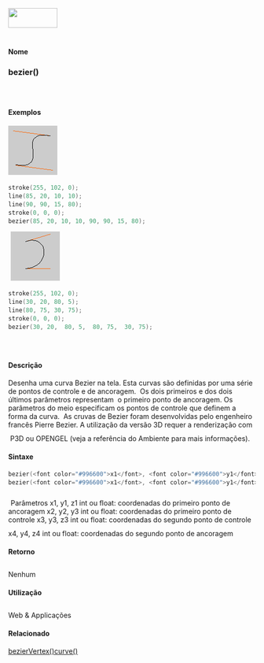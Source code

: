 <img height="40" src="../images/1pix.gif" width="100"/>
<img height="1" src="../images/1pix.gif" width="20"/>
<img height="1" src="../images/1pix.gif" width="555"/>

#### Nome
### bezier()
<img height="25" src="../images/1pix.gif" width="1"/>

#### Exemplos
<img border="0" height="100" src="media/bezier_.gif" width="100"/>

```pde
stroke(255, 102, 0); 
line(85, 20, 10, 10); 
line(90, 90, 15, 80); 
stroke(0, 0, 0); 
bezier(85, 20, 10, 10, 90, 90, 15, 80); 

```
<img height="25" src="../images/1pix.gif" width="1"/>
<img border="0" height="100" src="media/bezier_2.gif" width="100"/>

```pde
stroke(255, 102, 0); 
line(30, 20, 80, 5); 
line(80, 75, 30, 75); 
stroke(0, 0, 0); 
bezier(30, 20,  80, 5,  80, 75,  30, 75); 

```
<img height="25" src="../images/1pix.gif" width="1"/>

#### Descrição
Desenha uma curva Bezier na tela. Esta curvas
são definidas por uma série de pontos de controle e de
ancoragem.  Os dois primeiros e dos dois últimos
parâmetros representam  o primeiro ponto de ancoragem. Os
parâmetros do meio especificam os pontos de controle que definem
a forma da curva.  As cruvas de Bezier foram desenvolvidas pelo
engenheiro francês Pierre Bezier. A utilização da
versão 3D requer a renderização com  P3D ou
OPENGEL (veja a referência do Ambiente para mais
informações).
<img height="25" src="../images/1pix.gif" width="1"/>

#### Sintaxe
```pde
bezier(<font color="#996600">x1</font>, <font color="#996600">y1</font>, <font color="#996600">x2</font>, <font color="#996600">y2</font>, <font color="#996600">x3</font>, <font color="#996600">y3</font>, <font color="#996600">x4</font>, <font color="#996600">y4</font>);
bezier(<font color="#996600">x1</font>, <font color="#996600">y1</font>, <font color="#996600">z1</font>, <font color="#996600">x2</font>, <font color="#996600">y2</font>, <font color="#996600">z2</font>, <font color="#996600">x3</font>, <font color="#996600">y3</font>, <font color="#996600">z3</font>, <font color="#996600">x4</font>, <font color="#996600">y4</font>, <font color="#996600">z4</font>);

```
<img height="25" src="../images/1pix.gif" width="1"/>
Parâmetros
x1, y1, z1
int ou float: coordenadas do primeiro ponto de ancoragem
x2, y2, y3
int ou float: coordenadas do primeiro ponto de controle
x3, y3, z3
int ou float: coordenadas do segundo ponto de controle
x4, y4, z4
int ou float: coordenadas do segundo ponto de ancoragem
<img height="25" src="../images/1pix.gif" width="1"/>

#### Retorno

	
Nenhum
<img height="25" src="../images/1pix.gif" width="1"/>

#### Utilização

	
Web & Applicações
<img height="25" src="../images/1pix.gif" width="1"/>

#### Relacionado
[bezierVertex()](bezierVertex_)[curve()](curve_)

